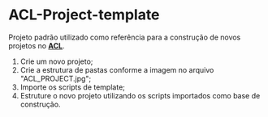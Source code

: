 # ACL-Project-template
Projeto padrão utilizado como referência para a construção de novos projetos no **[ACL](https://www.wegalvanize.com/ "ACL")**.

1. Crie um novo projeto;
2. Crie a estrutura de pastas conforme a imagem no arquivo "ACL_PROJECT.jpg";
3. Importe os scripts de template;
4. Estruture o novo projeto utilizando os scripts importados como base de construção.
<br>

